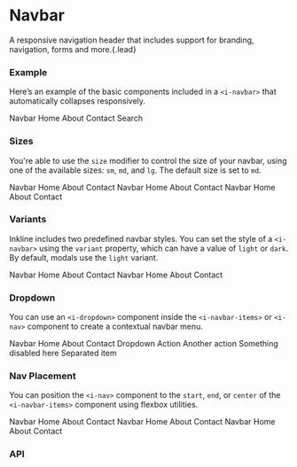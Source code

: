# Navbar
A responsive navigation header that includes support for branding, navigation, forms and more.{.lead}

### Example
Here’s an example of the basic components included in a  `<i-navbar>` that automatically collapses responsively.

<i-code-preview title="Navbar Example" link="https://github.com/inkline/inkline/tree/master/src/components/Navbar">

<i-navbar>
    <i-navbar-brand :to="{ name: 'docs.components.navbar' }">Navbar</i-navbar-brand>
    <i-navbar-items>
        <i-nav>
            <i-nav-item :to="{ name: 'docs.components.navbar' }">Home</i-nav-item>
            <i-nav-item :to="{ name: 'docs.components.navbar' }">About</i-nav-item>
            <i-nav-item :to="{ name: 'docs.components.navbar' }">Contact</i-nav-item>
        </i-nav>
        <i-nav>
            <i-input placeholder="Type something.." class="_margin-right-1" />
            <i-button variant="primary">Search</i-button>
        </i-nav>
    </i-navbar-items>
</i-navbar>

<template slot="html">

~~~html
<i-navbar>
    <i-navbar-brand :to="{ name: 'index' }">Navbar</i-navbar-brand>
    <i-navbar-items>
        <i-nav>
            <i-nav-item :to="{ name: 'index' }">Home</i-nav-item>
            <i-nav-item :to="{ name: 'about' }">About</i-nav-item>
            <i-nav-item :to="{ name: 'contact' }">Contact</i-nav-item>
        </i-nav>
        <i-nav>
            <i-input placeholder="Type something.." class="_margin-right-1" />
            <i-button variant="primary">Search</i-button>
        </i-nav>
    </i-navbar-items>
</i-navbar>
~~~

</template>
</i-code-preview>

### Sizes
You're able to use the `size` modifier to control the size of your navbar, using one of the available sizes: `sm`, `md`, and `lg`. 
The default size is set to `md`.

<i-code-preview title="Navbar Sizes" link="https://github.com/inkline/inkline/tree/master/src/components/Navbar">

<i-navbar size="sm" class="_margin-bottom-1">
    <i-navbar-brand :to="{ name: 'docs.components.navbar' }">Navbar</i-navbar-brand>
    <i-navbar-items>
        <i-nav>
            <i-nav-item :to="{ name: 'docs.components.navbar' }">Home</i-nav-item>
            <i-nav-item :to="{ name: 'docs.components.navbar' }">About</i-nav-item>
            <i-nav-item :to="{ name: 'docs.components.navbar' }">Contact</i-nav-item>
        </i-nav>
    </i-navbar-items>
</i-navbar>

<i-navbar size="md" class="_margin-bottom-1">
    <i-navbar-brand :to="{ name: 'docs.components.navbar' }">Navbar</i-navbar-brand>
    <i-navbar-items>
        <i-nav>
            <i-nav-item :to="{ name: 'docs.components.navbar' }">Home</i-nav-item>
            <i-nav-item :to="{ name: 'docs.components.navbar' }">About</i-nav-item>
            <i-nav-item :to="{ name: 'docs.components.navbar' }">Contact</i-nav-item>
        </i-nav>
    </i-navbar-items>
</i-navbar>

<i-navbar size="lg">
    <i-navbar-brand :to="{ name: 'docs.components.navbar' }">Navbar</i-navbar-brand>
    <i-navbar-items>
        <i-nav>
            <i-nav-item :to="{ name: 'docs.components.navbar' }">Home</i-nav-item>
            <i-nav-item :to="{ name: 'docs.components.navbar' }">About</i-nav-item>
            <i-nav-item :to="{ name: 'docs.components.navbar' }">Contact</i-nav-item>
        </i-nav>
    </i-navbar-items>
</i-navbar>


<template slot="html">

~~~html
<i-navbar size="sm">
    <i-navbar-brand :to="{ name: 'index' }">Navbar</i-navbar-brand>
    <i-navbar-items>
        <i-nav>
            <i-nav-item :to="{ name: 'index' }">Home</i-nav-item>
            <i-nav-item :to="{ name: 'about' }">About</i-nav-item>
            <i-nav-item :to="{ name: 'contact' }">Contact</i-nav-item>
        </i-nav>
    </i-navbar-items>
</i-navbar>
~~~
~~~html
<i-navbar size="md">
    <i-navbar-brand :to="{ name: 'index' }">Navbar</i-navbar-brand>
    <i-navbar-items>
        <i-nav>
            <i-nav-item :to="{ name: 'index' }">Home</i-nav-item>
            <i-nav-item :to="{ name: 'about' }">About</i-nav-item>
            <i-nav-item :to="{ name: 'contact' }">Contact</i-nav-item>
        </i-nav>
    </i-navbar-items>
</i-navbar>
~~~
~~~html
<i-navbar size="lg">
    <i-navbar-brand :to="{ name: 'index' }">Navbar</i-navbar-brand>
    <i-navbar-items>
        <i-nav>
            <i-nav-item :to="{ name: 'index' }">Home</i-nav-item>
            <i-nav-item :to="{ name: 'about' }">About</i-nav-item>
            <i-nav-item :to="{ name: 'contact' }">Contact</i-nav-item>
        </i-nav>
    </i-navbar-items>
</i-navbar>
~~~

</template>
</i-code-preview>

### Variants
Inkline includes two predefined navbar styles. You can set the style of a `<i-navbar>` using the `variant` property, which can have a value of `light` or `dark`. By default, modals use the `light` variant.

<i-code-preview title="Navbar Variants" link="https://github.com/inkline/inkline/tree/master/src/components/Navbar">

<i-navbar variant="light" class="_margin-bottom-1">
    <i-navbar-brand :to="{ name: 'docs.components.navbar' }">Navbar</i-navbar-brand>
    <i-navbar-items>
        <i-nav>
            <i-nav-item :to="{ name: 'docs.components.navbar' }">Home</i-nav-item>
            <i-nav-item :to="{ name: 'docs.components.navbar' }">About</i-nav-item>
            <i-nav-item :to="{ name: 'docs.components.navbar' }">Contact</i-nav-item>
        </i-nav>
    </i-navbar-items>
</i-navbar>

<i-navbar variant="dark">
    <i-navbar-brand :to="{ name: 'docs.components.navbar' }">Navbar</i-navbar-brand>
    <i-navbar-items>
        <i-nav>
            <i-nav-item :to="{ name: 'docs.components.navbar' }">Home</i-nav-item>
            <i-nav-item :to="{ name: 'docs.components.navbar' }">About</i-nav-item>
            <i-nav-item :to="{ name: 'docs.components.navbar' }">Contact</i-nav-item>
        </i-nav>
    </i-navbar-items>
</i-navbar>

<template slot="html">

~~~html
<i-navbar variant="light">
    <i-navbar-brand :to="{ name: 'index' }">Navbar</i-navbar-brand>
    <i-navbar-items>
        <i-nav>
            <i-nav-item :to="{ name: 'index' }">Home</i-nav-item>
            <i-nav-item :to="{ name: 'about' }">About</i-nav-item>
            <i-nav-item :to="{ name: 'contact' }">Contact</i-nav-item>
        </i-nav>
    </i-navbar-items>
</i-navbar>
~~~
~~~html
<i-navbar variant="dark">
    <i-navbar-brand :to="{ name: 'index' }">Navbar</i-navbar-brand>
    <i-navbar-items>
        <i-nav>
            <i-nav-item :to="{ name: 'index' }">Home</i-nav-item>
            <i-nav-item :to="{ name: 'about' }">About</i-nav-item>
            <i-nav-item :to="{ name: 'contact' }">Contact</i-nav-item>
        </i-nav>
    </i-navbar-items>
</i-navbar>
~~~

</template>
</i-code-preview>

### Dropdown
You can use an `<i-dropdown>` component inside the `<i-navbar-items>` or `<i-nav>` component to create a contextual navbar menu. 

<i-code-preview title="Navbar Dropdown" link="https://github.com/inkline/inkline/tree/master/src/components/Navbar">

<i-navbar>
    <i-navbar-brand :to="{ name: 'docs.components.navbar' }">Navbar</i-navbar-brand>
    <i-navbar-items>
        <i-nav>
            <i-nav-item :to="{ name: 'docs.components.navbar' }">Home</i-nav-item>
            <i-nav-item :to="{ name: 'docs.components.navbar' }">About</i-nav-item>
            <i-nav-item :to="{ name: 'docs.components.navbar' }">Contact</i-nav-item>
        </i-nav>
        <i-nav>
            <i-dropdown placement="bottom-end">
                <i-button variant="primary">Dropdown</i-button>
                <i-dropdown-menu>
                    <i-dropdown-item href>Action</i-dropdown-item>
                    <i-dropdown-item href>Another action</i-dropdown-item>
                    <i-dropdown-item href disabled>Something disabled here</i-dropdown-item>
                    <i-dropdown-divider />
                    <i-dropdown-item>Separated item</i-dropdown-item>
                </i-dropdown-menu>
            </i-dropdown>
        </i-nav>
    </i-navbar-items>
</i-navbar>

<template slot="html">

~~~html
<i-navbar>
    <i-navbar-brand :to="{ name: 'index' }">Navbar</i-navbar-brand>
    <i-navbar-items>
        <i-nav>
            <i-nav-item :to="{ name: 'index' }">Home</i-nav-item>
            <i-nav-item :to="{ name: 'about' }">About</i-nav-item>
            <i-nav-item :to="{ name: 'contact' }">Contact</i-nav-item>
        </i-nav>
        <i-nav>
            <i-dropdown placement="bottom-end">
                <i-button variant="primary">Dropdown</i-button>
                <i-dropdown-menu>
                    <i-dropdown-item href>Action</i-dropdown-item>
                    <i-dropdown-item href>Another action</i-dropdown-item>
                    <i-dropdown-item href disabled>Something disabled here</i-dropdown-item>
                    <i-dropdown-divider />
                    <i-dropdown-item>Separated item</i-dropdown-item>
                </i-dropdown-menu>
            </i-dropdown>
        </i-nav>
    </i-navbar-items>
</i-navbar>
~~~

</template>
</i-code-preview>

### Nav Placement
You can position the `<i-nav>` component to the `start`, `end`, or `center` of the `<i-navbar-items>` component using flexbox utilities.

<i-code-preview title="Navbar Nav Placement" link="https://github.com/inkline/inkline/tree/master/src/components/Navbar">

<i-navbar class="_margin-bottom-1">
    <i-navbar-brand :to="{ name: 'docs.components.navbar' }">Navbar</i-navbar-brand>
    <i-navbar-items class="_justify-content-start">
        <i-nav>
            <i-nav-item :to="{ name: 'docs.components.navbar' }">Home</i-nav-item>
            <i-nav-item :to="{ name: 'docs.components.navbar' }">About</i-nav-item>
            <i-nav-item :to="{ name: 'docs.components.navbar' }">Contact</i-nav-item>
        </i-nav>
    </i-navbar-items>
</i-navbar>


<i-navbar class="_margin-bottom-1">
    <i-navbar-brand :to="{ name: 'docs.components.navbar' }">Navbar</i-navbar-brand>
    <i-navbar-items class="_justify-content-center">
        <i-nav>
            <i-nav-item :to="{ name: 'docs.components.navbar' }">Home</i-nav-item>
            <i-nav-item :to="{ name: 'docs.components.navbar' }">About</i-nav-item>
            <i-nav-item :to="{ name: 'docs.components.navbar' }">Contact</i-nav-item>
        </i-nav>
    </i-navbar-items>
</i-navbar>

<i-navbar>
    <i-navbar-brand :to="{ name: 'docs.components.navbar' }">Navbar</i-navbar-brand>
    <i-navbar-items class="_justify-content-end">
        <i-nav>
            <i-nav-item :to="{ name: 'docs.components.navbar' }">Home</i-nav-item>
            <i-nav-item :to="{ name: 'docs.components.navbar' }">About</i-nav-item>
            <i-nav-item :to="{ name: 'docs.components.navbar' }">Contact</i-nav-item>
        </i-nav>
    </i-navbar-items>
</i-navbar>

<template slot="html">

~~~html

<i-navbar>
    <i-navbar-brand :to="{ name: 'index' }">Navbar</i-navbar-brand>
    <i-navbar-items class="_justify-content-start">
        <i-nav>
            <i-nav-item :to="{ name: 'index' }">Home</i-nav-item>
            <i-nav-item :to="{ name: 'about' }">About</i-nav-item>
            <i-nav-item :to="{ name: 'contact' }">Contact</i-nav-item>
        </i-nav>
    </i-navbar-items>
</i-navbar>
~~~
~~~html
<i-navbar>
    <i-navbar-brand :to="{ name: 'index' }">Navbar</i-navbar-brand>
    <i-navbar-items class="_justify-content-center">
        <i-nav>
            <i-nav-item :to="{ name: 'index' }">Home</i-nav-item>
            <i-nav-item :to="{ name: 'about' }">About</i-nav-item>
            <i-nav-item :to="{ name: 'contact' }">Contact</i-nav-item>
        </i-nav>
    </i-navbar-items>
</i-navbar>
~~~
~~~html
<i-navbar>
    <i-navbar-brand :to="{ name: 'index' }">Navbar</i-navbar-brand>
    <i-navbar-items class="_justify-content-end">
        <i-nav>
            <i-nav-item :to="{ name: 'index' }">Home</i-nav-item>
            <i-nav-item :to="{ name: 'about' }">About</i-nav-item>
            <i-nav-item :to="{ name: 'contact' }">Contact</i-nav-item>
        </i-nav>
    </i-navbar-items>
</i-navbar>
~~~

</template>
</i-code-preview>


### API

<i-api-preview title="Navbar API" markup="i-navbar" expanded link="https://github.com/inkline/inkline/tree/master/src/components/Navbar">
    <template slot="props">
        <table class="table -bordered">
            <thead>
                <tr>
                    <th>Property</th>
                    <th>Description</th>
                    <th>Type</th>
                    <th>Accepted</th>
                    <th>Default</th>
                </tr>
            </thead>
            <tbody>
                <tr>
                    <td>fluid</td>
                    <td>Sets the <code>IContainer</code> wrapping the navbars's content as fluid.</td>
                    <td><code>Boolean</code></td>
                    <td><code>true</code>, <code>false</code></td>
                    <td><code>false</code></td>
                </tr>
                <tr>
                    <td>size</td>
                    <td>Sets the size of the navbar component.</td>
                    <td><code>String</code></td>
                    <td><code>sm</code>, <code>md</code>, <code>lg</code></td>
                    <td><code>md</code></td>
                </tr>
                <tr>
                    <td>variant</td>
                    <td>Sets the color variant of the navbar component.</td>
                    <td><code>String</code></td>
                    <td><code>light</code>, <code>dark</code></td>
                    <td><code>light</code></td>
                </tr>
            </tbody>
        </table>
    </template>
    <template slot="slots">
        <table class="table -bordered _margin-bottom-0">
            <thead>
                <tr>
                    <th>Name</th>
                    <th>Description</th>
                </tr>
            </thead>
            <tbody>
                <tr>
                    <td>default</td>
                    <td>Slot for navbar component default content.</td>
                </tr>
            </tbody>
        </table>
    </template>
</i-api-preview>

<i-api-preview title="Navbar Brand API" markup="i-navbar-brand" default-active="slots" expanded link="https://github.com/inkline/inkline/tree/master/src/components/NavbarBrand">
    <template slot="slots">
        <table class="table -bordered _margin-bottom-0">
            <thead>
                <tr>
                    <th>Name</th>
                    <th>Description</th>
                </tr>
            </thead>
            <tbody>
                <tr>
                    <td>default</td>
                    <td>Slot for navbar brand component default content.</td>
                </tr>
            </tbody>
        </table>
    </template>
</i-api-preview>

<i-api-preview title="Navbar Items API" markup="i-navbar-items" default-active="slots" expanded link="https://github.com/inkline/inkline/tree/master/src/components/NavbarItems">
    <template slot="slots">
        <table class="table -bordered _margin-bottom-0">
            <thead>
                <tr>
                    <th>Name</th>
                    <th>Description</th>
                </tr>
            </thead>
            <tbody>
                <tr>
                    <td>default</td>
                    <td>Slot for navbar items component default content.</td>
                </tr>
            </tbody>
        </table>
    </template>
</i-api-preview>
